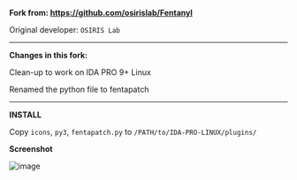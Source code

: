 
**Fork from: https://github.com/osirislab/Fentanyl**

Original developer: `OSIRIS Lab`

---

**Changes in this fork:**

 Clean-up to work on IDA PRO 9+ Linux
 
 Renamed the python file to fentapatch

---

**INSTALL**

Copy `icons`, `py3`, `fentapatch.py` to `/PATH/to/IDA-PRO-LINUX/plugins/`


**Screenshot**

![image](https://github.com/user-attachments/assets/ee4a196c-7612-4d11-a9d2-d1af59b9e5a1)
